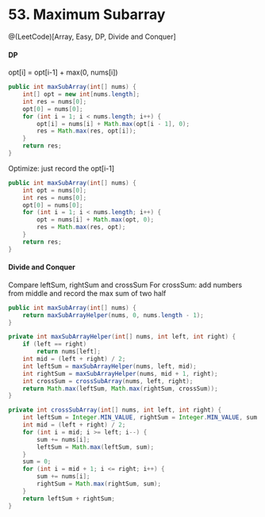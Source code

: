 # 53. Maximum Subarray
@(LeetCode)[Array, Easy, DP, Divide and Conquer]
#### DP
opt[i] = opt[i-1] + max(0, nums[i])

```java
public int maxSubArray(int[] nums) {
    int[] opt = new int[nums.length];
    int res = nums[0];
    opt[0] = nums[0];
    for (int i = 1; i < nums.length; i++) {
        opt[i] = nums[i] + Math.max(opt[i - 1], 0);
        res = Math.max(res, opt[i]);
    }
    return res;
}
```
Optimize: just record the opt[i-1]
```java
public int maxSubArray(int[] nums) {
    int opt = nums[0];
    int res = nums[0];
    opt[0] = nums[0];
    for (int i = 1; i < nums.length; i++) {
        opt = nums[i] + Math.max(opt, 0);
        res = Math.max(res, opt);
    }
    return res;
}
```

#### Divide and Conquer
Compare leftSum, rightSum and crossSum
For crossSum: add numbers from middle and record the max sum of two half

```java
public int maxSubArray(int[] nums) {
    return maxSubArrayHelper(nums, 0, nums.length - 1);
}

private int maxSubArrayHelper(int[] nums, int left, int right) {
    if (left == right)
        return nums[left];
    int mid = (left + right) / 2;
    int leftSum = maxSubArrayHelper(nums, left, mid);
    int rightSum = maxSubArrayHelper(nums, mid + 1, right);
    int crossSum = crossSubArray(nums, left, right);
    return Math.max(leftSum, Math.max(rightSum, crossSum));
}

private int crossSubArray(int[] nums, int left, int right) {
    int leftSum = Integer.MIN_VALUE, rightSum = Integer.MIN_VALUE, sum = 0;
    int mid = (left + right) / 2;
    for (int i = mid; i >= left; i--) {
        sum += nums[i];
        leftSum = Math.max(leftSum, sum);
    }
    sum = 0;
    for (int i = mid + 1; i <= right; i++) {
        sum += nums[i];
        rightSum = Math.max(rightSum, sum);
    }
    return leftSum + rightSum;
}
```